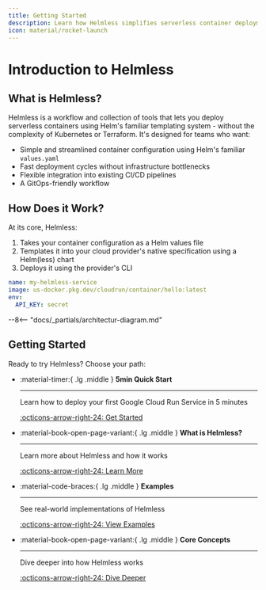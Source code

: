 ```yaml
---
title: Getting Started
description: Learn how Helmless simplifies serverless container deployments using familiar tools
icon: material/rocket-launch
---
```


# Introduction to Helmless

## What is Helmless?

Helmless is a workflow and collection of tools that lets you deploy serverless containers using Helm's familiar templating system - without the complexity of Kubernetes or Terraform. It's designed for teams who want:

- Simple and streamlined container configuration using Helm's familiar `values.yaml`
- Fast deployment cycles without infrastructure bottlenecks
- Flexible integration into existing CI/CD pipelines
- A GitOps-friendly workflow

## How Does it Work?

At its core, Helmless:

1. Takes your container configuration as a Helm values file
2. Templates it into your cloud provider's native specification using a Helm(less) chart
3. Deploys it using the provider's CLI

```yaml title="Your simple values.yaml"
name: my-helmless-service
image: us-docker.pkg.dev/cloudrun/container/hello:latest
env:
  API_KEY: secret
```

--8<-- "docs/_partials/architectur-diagram.md"

## Getting Started

Ready to try Helmless? Choose your path:

<div class="grid cards" markdown>

-   :material-timer:{ .lg .middle } __5min Quick Start__

    ---

    Learn how to deploy your first Google Cloud Run Service in 5 minutes

    [:octicons-arrow-right-24: Get Started](./quickstart.md)

-   :material-book-open-page-variant:{ .lg .middle } __What is Helmless?__

    ---

    Learn more about Helmless and how it works

    [:octicons-arrow-right-24: Learn More](../helmless/what-is-helmless.md)

-   :material-code-braces:{ .lg .middle } __Examples__

    ---

    See real-world implementations of Helmless

    [:octicons-arrow-right-24: View Examples](./examples.md)

-   :material-book-open-page-variant:{ .lg .middle } __Core Concepts__

    ---

    Dive deeper into how Helmless works

    [:octicons-arrow-right-24: Dive Deeper](./core-concepts.md)

</div>
